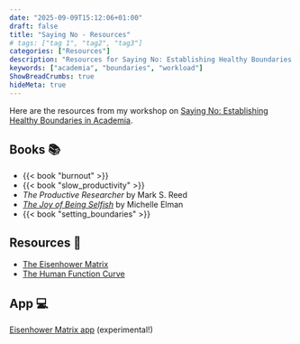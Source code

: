 ```yaml
---
date: "2025-09-09T15:12:06+01:00"
draft: false
title: "Saying No - Resources"
# tags: ["tag 1", "tag2", "tag3"]
categories: ["Resources"]
description: "Resources for Saying No: Establishing Healthy Boundaries in Academia workshop"
keywords: ["academia", "boundaries", "workload"]
ShowBreadCrumbs: true
hideMeta: true
---
```


Here are the resources from my workshop on [Saying No: Establishing Healthy Boundaries in Academia](../../saying-no/).

## Books 📚

- {{< book "burnout" >}}
- {{< book "slow_productivity" >}}
- _The Productive Researcher_ by Mark S. Reed
- [_The Joy of Being Selfish_](https://uk.bookshop.org/a/2760/9781787395978) by Michelle Elman
- {{< book "setting_boundaries" >}}

## Resources 🧭

- [The Eisenhower Matrix](../the-eisenhower-matrix/)
- [The Human Function Curve](../the-human-function-curve/)

## App 💻

[Eisenhower Matrix app](https://claude.ai/public/artifacts/605e2b35-5f16-469f-8f95-3717aae94e34) (experimental!)